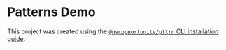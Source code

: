 # Patterns Demo

This project was created using the [`@nycopportunity/pttrn` CLI installation guide](https://github.com/CityOfNewYork/patterns-cli#installation).
